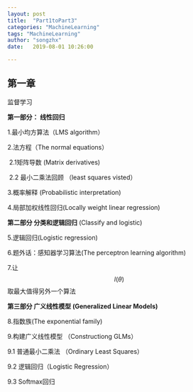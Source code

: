 ```yaml
---
layout: post
title:  "Part1toPart3"
categories: "MachineLearning"
tags: "MachineLearning"
author: "songzhx"
date:   2019-08-01 10:26:00

---
```


## 第一章

监督学习

**第一部分： 线性回归**

1.最小均方算法（LMS algorithm）

2.法方程（The normal equations）

​	2.1矩阵导数 (Matrix derivatives)

​	2.2 最小二乘法回顾 （least squares visted）

3.概率解释 (Probabilistic interpretation)

4.局部加权线性回归(Locally weight linear regression)



**第二部分 分类和逻辑回归** (Classify and logistic)

5.逻辑回归(Logistic regression)

6.题外话：感知器学习算法(The perceptron learning algorithm)

7.让$$l(\theta)$$取最大值得另外一个算法



**第三部分 广义线性模型 (Generalized Linear Models)**

8.指数族(The exponential family)

9.构建广义线性模型 （Constructiong GLMs）

 9.1 普通最小二乘法 （Ordinary Least Squares）

9.2 逻辑回归（Logistic Regression）

9.3 Softmax回归





















